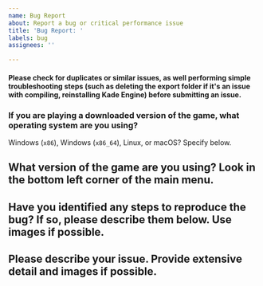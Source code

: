 ```yaml
---
name: Bug Report
about: Report a bug or critical performance issue
title: 'Bug Report: '
labels: bug
assignees: ''

---
```


#### Please check for duplicates or similar issues, as well performing simple troubleshooting steps (such as deleting the export folder if it's an issue with compiling, reinstalling Kade Engine) before submitting an issue.

### If you are playing a downloaded version of the game, what operating system are you using?
Windows (`x86`), Windows (`x86_64`), Linux, or macOS? Specify below.

## What version of the game are you using? Look in the bottom left corner of the main menu.

## Have you identified any steps to reproduce the bug? If so, please describe them below. Use images if possible.

## Please describe your issue. Provide extensive detail and images if possible.
